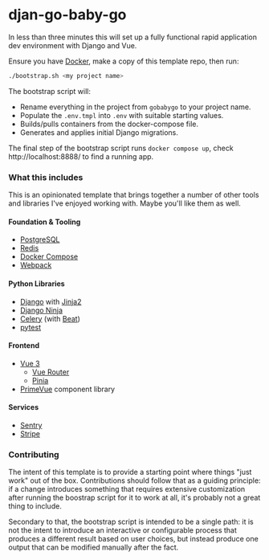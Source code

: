 # djan-go-baby-go
In less than three minutes this will set up a fully functional rapid application dev environment with Django and Vue.

Ensure you have [Docker](https://docs.docker.com/desktop/), make a copy of this template repo, then run:

```bash
./bootstrap.sh <my project name>
```

The bootstrap script will:
- Rename everything in the project from `gobabygo` to your project name.
- Populate the `.env.tmpl` into `.env` with suitable starting values.
- Builds/pulls containers from the docker-compose file.
- Generates and applies initial Django migrations.

The final step of the bootstrap script runs `docker compose up`, check http://localhost:8888/ to find a running app.

### What this includes

This is an opinionated template that brings together a number of other tools and libraries I've enjoyed working with. Maybe you'll like them as well.

#### Foundation & Tooling
- [PostgreSQL](https://www.postgresql.org/docs/15/index.html)
- [Redis](https://redis.io/docs/)
- [Docker Compose](https://docs.docker.com/compose/)
- [Webpack](https://webpack.js.org/concepts/)

#### Python Libraries
- [Django](https://docs.djangoproject.com/en/4.2/) with [Jinja2](https://jinja.palletsprojects.com/en/3.1.x/)
- [Django Ninja](https://django-ninja.dev/)
- [Celery](https://docs.celeryq.dev/en/stable/getting-started/introduction.html) (with [Beat](https://django-celery-beat.readthedocs.io/en/latest/))
- [pytest](https://docs.pytest.org/en/7.4.x/)

#### Frontend
- [Vue 3](https://vuejs.org/guide/introduction.html)
  - [Vue Router](https://router.vuejs.org/guide/)
  - [Pinia](https://pinia.vuejs.org/core-concepts/)
- [PrimeVue](https://primevue.org/introduction/) component library

#### Services
- [Sentry](https://docs.sentry.io/platforms/python/integrations/django/)
- [Stripe](https://stripe.com/docs/api?lang=python)

### Contributing

The intent of this template is to provide a starting point where things "just work" out of the box. Contributions should follow that as a guiding principle: if a change introduces something that requires extensive customization after running the boostrap script for it to work at all, it's probably not a great thing to include.

Secondary to that, the bootstrap script is intended to be a single path: it is not the intent to introduce an interactive or configurable process that produces a different result based on user choices, but instead produce one output that can be modified manually after the fact.
